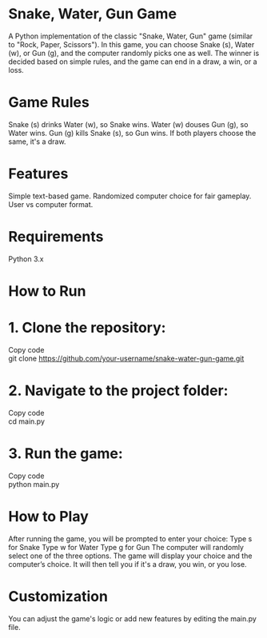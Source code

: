 # Snake, Water, Gun Game
A Python implementation of the classic "Snake, Water, Gun" game (similar to "Rock, Paper, Scissors"). In this game, you can choose Snake (s), Water (w), or Gun (g), and the computer randomly picks one as well. The winner is decided based on simple rules, and the game can end in a draw, a win, or a loss.

# Game Rules
Snake (s) drinks Water (w), so Snake wins.
Water (w) douses Gun (g), so Water wins.
Gun (g) kills Snake (s), so Gun wins.
If both players choose the same, it's a draw.
# Features
Simple text-based game.
Randomized computer choice for fair gameplay.
User vs computer format.
# Requirements
Python 3.x
# How to Run
# 1. Clone the repository:
Copy code
<br>
git clone https://github.com/your-username/snake-water-gun-game.git
# 2. Navigate to the project folder:
Copy code
<br>
cd main.py
# 3. Run the game:
Copy code
<br>
python main.py
# How to Play
After running the game, you will be prompted to enter your choice:
Type s for Snake
Type w for Water
Type g for Gun
The computer will randomly select one of the three options.
The game will display your choice and the computer’s choice.
It will then tell you if it's a draw, you win, or you lose.
# Customization
You can adjust the game's logic or add new features by editing the main.py file.
